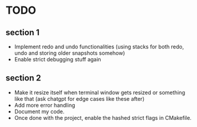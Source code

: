 # TODO

## section 1

- Implement redo and undo functionalities (using stacks for both redo, undo and storing older snapshots somehow)
- Enable strict debugging stuff again

## section 2

- Make it resize itself when terminal window gets resized or something like that (ask chatgpt for edge cases like these after)
- Add more error handling
- Document my code.
- Once done with the project, enable the hashed strict flags in CMakefile.
